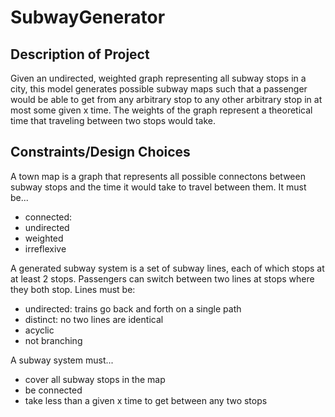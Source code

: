 # SubwayGenerator


## Description of Project
Given an undirected, weighted graph representing all subway stops in a city, this model generates possible subway maps such that a passenger would be able to get from any arbitrary stop to any other arbitrary stop in at most some given x time. The weights of the graph represent a theoretical time that traveling between two stops would take.

## Constraints/Design Choices
A town map is a graph that represents all possible connectons between subway stops and the time it would take to travel between them. It must be...
- connected:
- undirected
- weighted
- irreflexive

A generated subway system is a set of subway lines, each of which stops at at least 2 stops. Passengers can switch between two lines at stops where they both stop. Lines must be:
- undirected: trains go back and forth on a single path
- distinct: no two lines are identical
- acyclic
- not branching

A subway system must...
- cover all subway stops in the map
- be connected
- take less than a given x time to get between any two stops

